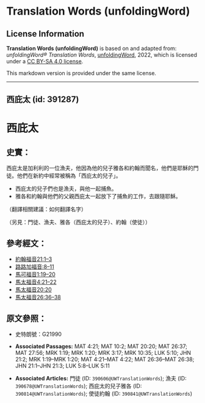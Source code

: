 # Translation Words (unfoldingWord)

## License Information

**Translation Words (unfoldingWord)** is based on and adapted from: _unfoldingWord® Translation Words_, [unfoldingWord](https://unfoldingword.org/utw), 2022, which is licensed under a [CC BY-SA 4.0 license](https://creativecommons.org/licenses/by-sa/4.0/legalcode.en).

This markdown version is provided under the same license.



--------------------------------

## 西庇太 (id: 391287)

西庇太
===

史實：
---

西庇太是加利利的一位漁夫，他因為他的兒子雅各和約翰而聞名，他們是耶穌的門徒。他們在新約中經常被稱為「西庇太的兒子」。

* 西庇太的兒子們也是漁夫，與他一起捕魚。
* 雅各和約翰與他們的父親西庇太一起放下了捕魚的工作，去跟隨耶穌。

（翻譯相關建議：如何翻譯名字）

（另見：門徒、漁夫、雅各（西庇太的兒子）、約翰（使徒））

參考經文：
-----

* [約翰福音21:1–3](https://ref.ly/John21:1-John21:3)
* [路路加福音:8–11](https://ref.ly/Luke5:8-Luke5:11)
* [馬可福音1:19–20](https://ref.ly/Mark1:19-Mark1:20)
* [馬太福音4:21–22](https://ref.ly/Matt4:21-Matt4:22)
* [馬太福音](https://ref.ly/Matt4:21-Matt4:22)[20:20](https://ref.ly/Matt20:20)
* [馬太福音26:36–38](https://ref.ly/Matt26:36-Matt26:38)

原文參照：
-----

* 史特朗號：G21990

* **Associated Passages:** MAT 4:21; MAT 10:2; MAT 20:20; MAT 26:37; MAT 27:56; MRK 1:19; MRK 1:20; MRK 3:17; MRK 10:35; LUK 5:10; JHN 21:2; MRK 1:19–MRK 1:20; MAT 4:21–MAT 4:22; MAT 26:36–MAT 26:38; JHN 21:1–JHN 21:3; LUK 5:8–LUK 5:11
* **Associated Articles:** 門徒 (ID: `390606@UWTranslationWords`); 漁夫 (ID: `390678@UWTranslationWords`); 西庇太的兒子雅各 (ID: `390814@UWTranslationWords`); 使徒約翰 (ID: `390841@UWTranslationWords`)

